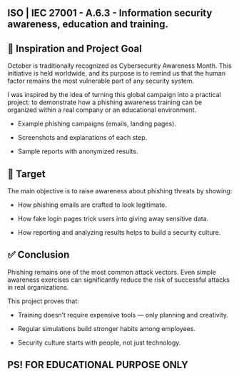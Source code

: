 ## ISO | IEC 27001 - A.6.3 - Information security awareness, education and training. 

## 📖 Inspiration and Project Goal

October is traditionally recognized as Cybersecurity Awareness Month.
This initiative is held worldwide, and its purpose is to remind us that the human factor remains the most vulnerable part of any security system.

I was inspired by the idea of turning this global campaign into a practical project: to demonstrate how a phishing awareness training can be organized within a real company or an educational environment.

- Example phishing campaigns (emails, landing pages).

- Screenshots and explanations of each step.

- Sample reports with anonymized results.

## 🎯 Target

The main objective is to raise awareness about phishing threats by showing:

- How phishing emails are crafted to look legitimate.

- How fake login pages trick users into giving away sensitive data.

- How reporting and analyzing results helps to build a security culture.

## ✅ Conclusion

Phishing remains one of the most common attack vectors.
Even simple awareness exercises can significantly reduce the risk of successful attacks in real organizations.

This project proves that:

- Training doesn’t require expensive tools — only planning and creativity.

- Regular simulations build stronger habits among employees.

- Security culture starts with people, not just technology.


## PS! FOR EDUCATIONAL PURPOSE ONLY


